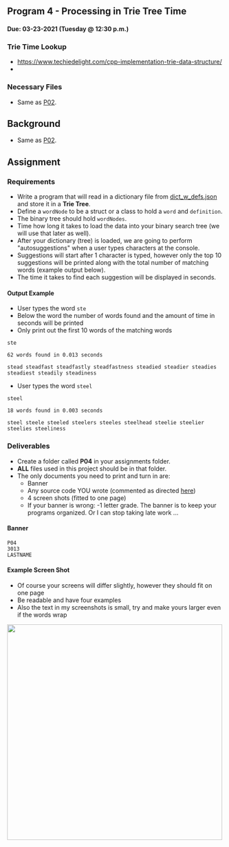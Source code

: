 ## Program 4 - Processing in Trie Tree Time
#### Due: 03-23-2021 (Tuesday @ 12:30 p.m.)

### Trie Time Lookup

- https://www.techiedelight.com/cpp-implementation-trie-data-structure/
- 

### Necessary Files

- Same as [P02](../06-P02/README.md).

## Background

- Same as [P02](../06-P02/README.md).

## Assignment

### Requirements
- Write a program that will read in a dictionary file from [dict_w_defs.json](../../Resources/04-Data/dictionary_files/dict_w_defs.json) and store it in a **Trie Tree**.
- Define a `wordNode` to be a struct or a class to hold a `word` and `definition`.
- The binary tree should hold `wordNodes`.
- Time how long it takes to load the data into your binary search tree (we will use that later as well).
- After your dictionary (tree) is loaded, we are going to perform "autosuggestions" when a user types characters at the console.
- Suggestions will start after 1 character is typed, however only the top 10 suggestions will be printed along with the total number of matching words (example output below).
- The time it takes to find each suggestion will be displayed in seconds.


#### Output Example

- User types the word `ste` 
- Below the word the number of words found and the amount of time in seconds will be printed
- Only print out the first 10 words of the matching words


```
ste

62 words found in 0.013 seconds

stead steadfast steadfastly steadfastness steadied steadier steadies steadiest steadily steadiness

```


- User types the word `steel` 

```
steel

18 words found in 0.003 seconds

steel steele steeled steelers steeles steelhead steelie steelier steelies steeliness 

```

### Deliverables

- Create a folder called **P04** in your assignments folder. 
- **ALL** files used in this project should be in that folder.
- The only documents you need to print and turn in are:
  - Banner
  - Any source code YOU wrote (commented as directed [here](../../Resources/01-Comments/README.md))
  - 4 screen shots (fitted to one page)
  - If your banner is wrong: -1 letter grade. The banner is to keep your programs organized. Or I can stop taking late work ... 



#### Banner

```
P04
3013
LASTNAME
```

#### Example Screen Shot

- Of course your screens will differ slightly, however they should fit on one page
- Be readable and have four examples
- Also the text in my screenshots is small, try and make yours larger even if the words wrap

<img src="https://cs.msutexas.edu/~griffin/zcloud/zcloud-files/screen.png" width="500">